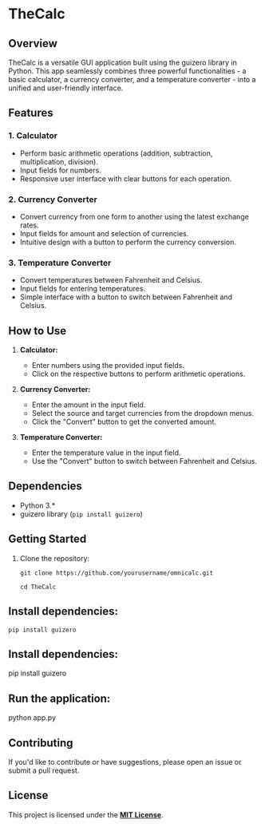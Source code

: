 # TheCalc

## Overview

TheCalc is a versatile GUI application built using the guizero library in Python. This app seamlessly combines three powerful functionalities - a basic calculator, a currency converter, and a temperature converter - into a unified and user-friendly interface.

## Features

### 1. Calculator

- Perform basic arithmetic operations (addition, subtraction, multiplication, division).
- Input fields for numbers.
- Responsive user interface with clear buttons for each operation.

### 2. Currency Converter

- Convert currency from one form to another using the latest exchange rates.
- Input fields for amount and selection of currencies.
- Intuitive design with a button to perform the currency conversion.

### 3. Temperature Converter

- Convert temperatures between Fahrenheit and Celsius.
- Input fields for entering temperatures.
- Simple interface with a button to switch between Fahrenheit and Celsius.

## How to Use

1. **Calculator:**
   - Enter numbers using the provided input fields.
   - Click on the respective buttons to perform arithmetic operations.

2. **Currency Converter:**
   - Enter the amount in the input field.
   - Select the source and target currencies from the dropdown menus.
   - Click the "Convert" button to get the converted amount.

3. **Temperature Converter:**
   - Enter the temperature value in the input field.
   - Use the "Convert" button to switch between Fahrenheit and Celsius.


## Dependencies

- Python 3.*
- guizero library (`pip install guizero`)

## Getting Started

1. Clone the repository:

   ```
   git clone https://github.com/yourusername/omnicalc.git

   cd TheCalc

## Install dependencies:

    
    pip install guizero


## Install dependencies:


pip install guizero


## Run the application:


python app.py

## Contributing

If you'd like to contribute or have suggestions, please open an issue or submit a pull request.

## License

This project is licensed under the [**MIT License**](https://github.com/EbiScott/TheCalc/blob/master/MIT-License.txt).


